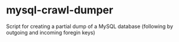 # mysql-crawl-dumper
Script for creating a partial dump of a MySQL database (following by outgoing and incoming foregin keys)
